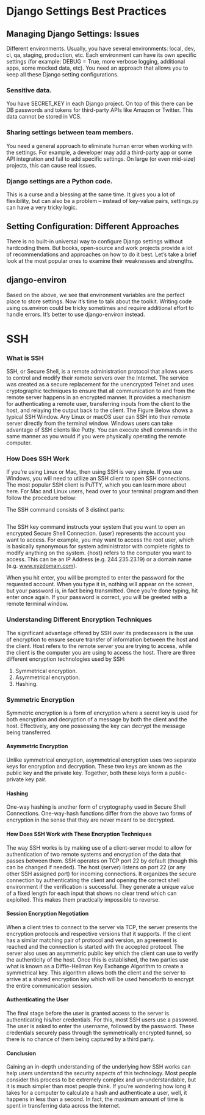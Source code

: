 # Django Settings Best Practices
## Managing Django Settings: Issues
Different environments. Usually, you have several environments: local, dev, ci, qa, staging, production, etc. Each environment can have its own specific settings (for example: DEBUG = True, more verbose logging, additional apps, some mocked data, etc). You need an approach that allows you to keep all these Django setting configurations.
### Sensitive data.
You have SECRET_KEY in each Django project. On top of this there can be DB passwords and tokens for third-party APIs like Amazon or Twitter. This data cannot be stored in VCS.
### Sharing settings between team members.
You need a general approach to eliminate human error when working with the settings. For example, a developer may add a third-party app or some API integration and fail to add specific settings. On large (or even mid-size) projects, this can cause real issues.
### Django settings are a Python code.
This is a curse and a blessing at the same time. It gives you a lot of flexibility, but can also be a problem – instead of key-value pairs, settings.py can have a very tricky logic.


## Setting Configuration: Different Approaches
There is no built-in universal way to configure Django settings without hardcoding them. But books, open-source and work projects provide a lot of recommendations and approaches on how to do it best.
Let’s take a brief look at the most popular ones to examine their weaknesses and strengths.


## django-environ
Based on the above, we see that environment variables are the perfect place to store settings.
Now it’s time to talk about the toolkit.
Writing code using os.environ could be tricky sometimes and require additional effort to handle errors. It’s better to use django-environ instead.



# SSH
### What is SSH
SSH, or Secure Shell, is a remote administration protocol that allows users to control and modify their remote servers over the Internet.
The service was created as a secure replacement for the unencrypted Telnet and uses cryptographic techniques to ensure that all communication to and from the remote server happens in an encrypted manner. It provides a mechanism for authenticating a remote user, transferring inputs from the client to the host, and relaying the output back to the client.
The Figure Below shows a typical SSH Window. Any Linux or macOS user can SSH into their remote server directly from the terminal window. Windows users can take advantage of SSH clients like Putty.  You can execute shell commands in the same manner as you would if you were physically operating the remote computer.

### How Does SSH Work
If you’re using Linux or Mac, then using SSH is very simple. If you use Windows, you will need to utilize an SSH client to open SSH connections. The most popular SSH client is PuTTY, which you can learn more about here.
For Mac and Linux users, head over to your terminal program and then follow the procedure below:

The SSH command consists of 3 distinct parts:

```ssh {user}@{host}
```
The SSH key command instructs your system that you want to open an encrypted Secure Shell Connection. {user} represents the account you want to access.
For example, you may want to access the root user, which is basically synonymous for system administrator with complete rights to modify anything on the system.
{host} refers to the computer you want to access. This can be an IP Address (e.g. 244.235.23.19) or a domain name (e.g. www.xyzdomain.com).

When you hit enter, you will be prompted to enter the password for the requested account. When you type it in,
nothing will appear on the screen, but your password is, in fact being transmitted. Once you’re done typing, hit enter once again.
If your password is correct, you will be greeted with a remote terminal window.

### Understanding Different Encryption Techniques
The significant advantage offered by SSH over its predecessors is the use of encryption to ensure secure transfer of information between the host and the client.
Host refers to the remote server you are trying to access, while the client is the computer you are using to access the host.
There are three different encryption technologies used by SSH:

1. Symmetrical encryption.
2. Asymmetrical encryption.
3. Hashing.

### Symmetric Encryption
Symmetric encryption is a form of encryption where a secret key is used for both encryption and decryption of a message by both the client and the host.
Effectively, any one possessing the key can decrypt the message being transferred.

#### Asymmetric Encryption
Unlike symmetrical encryption, asymmetrical encryption uses two separate keys for encryption and decryption.
These two keys are known as the public key and the private key. Together, both these keys form a public-private key pair.

#### Hashing
One-way hashing is another form of cryptography used in Secure Shell Connections.
One-way-hash functions differ from the above two forms of encryption in the sense that they are never meant to be decrypted.

#### How Does SSH Work with These Encryption Techniques
The way SSH works is by making use of a client-server model to allow for authentication of two remote systems and encryption of the data that passes between them.
SSH operates on TCP port 22 by default (though this can be changed if needed). The host (server) listens on port 22 (or any other SSH assigned port) for incoming connections.
It organizes the secure connection by authenticating the client and opening the correct shell environment if the verification is successful.
They generate a unique value of a fixed length for each input that shows no clear trend which can exploited. This makes them practically impossible to reverse.

#### Session Encryption Negotiation
When a client tries to connect to the server via TCP, the server presents the encryption protocols and respective versions that it supports.
If the client has a similar matching pair of protocol and version, an agreement is reached and the connection is started with the accepted protocol. 
The server also uses an asymmetric public key which the client can use to verify the authenticity of the host.
Once this is established, the two parties use what is known as a Diffie-Hellman Key Exchange Algorithm to create a symmetrical key. This algorithm allows both the client and the server to arrive at a shared encryption key which will be used henceforth to encrypt the entire communication session.

#### Authenticating the User
The final stage before the user is granted access to the server is authenticating his/her credentials.
For this, most SSH users use a password. The user is asked to enter the username, followed by the password.
These credentials securely pass through the symmetrically encrypted tunnel, so there is no chance of them being captured by a third party.

#### Conclusion
Gaining an in-depth understanding of the underlying how SSH works can help users understand the security aspects of this technology.
Most people consider this process to be extremely complex and un-understandable, but it is much simpler than most people think. If you’re wondering how long it takes for a computer to calculate a hash and authenticate a user, well, it happens in less than a second. In fact, 
the maximum amount of time is spent in transferring data across the Internet.


